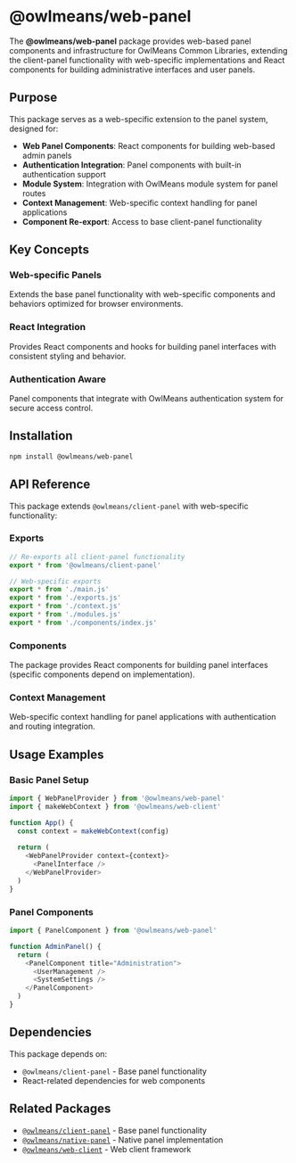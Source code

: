 # @owlmeans/web-panel

The **@owlmeans/web-panel** package provides web-based panel components and infrastructure for OwlMeans Common Libraries, extending the client-panel functionality with web-specific implementations and React components for building administrative interfaces and user panels.

## Purpose

This package serves as a web-specific extension to the panel system, designed for:

- **Web Panel Components**: React components for building web-based admin panels
- **Authentication Integration**: Panel components with built-in authentication support
- **Module System**: Integration with OwlMeans module system for panel routes
- **Context Management**: Web-specific context handling for panel applications
- **Component Re-export**: Access to base client-panel functionality

## Key Concepts

### Web-specific Panels
Extends the base panel functionality with web-specific components and behaviors optimized for browser environments.

### React Integration
Provides React components and hooks for building panel interfaces with consistent styling and behavior.

### Authentication Aware
Panel components that integrate with OwlMeans authentication system for secure access control.

## Installation

```bash
npm install @owlmeans/web-panel
```

## API Reference

This package extends `@owlmeans/client-panel` with web-specific functionality:

### Exports

```typescript
// Re-exports all client-panel functionality
export * from '@owlmeans/client-panel'

// Web-specific exports
export * from './main.js'
export * from './exports.js'
export * from './context.js'
export * from './modules.js'
export * from './components/index.js'
```

### Components

The package provides React components for building panel interfaces (specific components depend on implementation).

### Context Management

Web-specific context handling for panel applications with authentication and routing integration.

## Usage Examples

### Basic Panel Setup

```typescript
import { WebPanelProvider } from '@owlmeans/web-panel'
import { makeWebContext } from '@owlmeans/web-client'

function App() {
  const context = makeWebContext(config)
  
  return (
    <WebPanelProvider context={context}>
      <PanelInterface />
    </WebPanelProvider>
  )
}
```

### Panel Components

```typescript
import { PanelComponent } from '@owlmeans/web-panel'

function AdminPanel() {
  return (
    <PanelComponent title="Administration">
      <UserManagement />
      <SystemSettings />
    </PanelComponent>
  )
}
```

## Dependencies

This package depends on:
- `@owlmeans/client-panel` - Base panel functionality
- React-related dependencies for web components

## Related Packages

- [`@owlmeans/client-panel`](../client-panel) - Base panel functionality
- [`@owlmeans/native-panel`](../native-panel) - Native panel implementation
- [`@owlmeans/web-client`](../web-client) - Web client framework